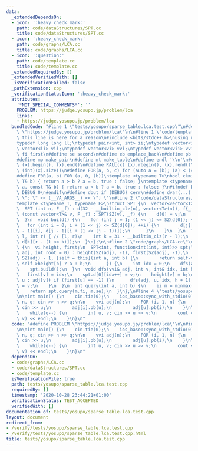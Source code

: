 ```yaml
---
data:
  _extendedDependsOn:
  - icon: ':heavy_check_mark:'
    path: code/dataStructures/SPT.cc
    title: code/dataStructures/SPT.cc
  - icon: ':heavy_check_mark:'
    path: code/graphs/LCA.cc
    title: code/graphs/LCA.cc
  - icon: ':question:'
    path: code/template.cc
    title: code/template.cc
  _extendedRequiredBy: []
  _extendedVerifiedWith: []
  _isVerificationFailed: false
  _pathExtension: cpp
  _verificationStatusIcon: ':heavy_check_mark:'
  attributes:
    '*NOT_SPECIAL_COMMENTS*': ''
    PROBLEM: https://judge.yosupo.jp/problem/lca
    links:
    - https://judge.yosupo.jp/problem/lca
  bundledCode: "#line 1 \"tests/yosupo/sparse_table.lca.test.cpp\"\n#define PROBLEM\
    \ \"https://judge.yosupo.jp/problem/lca\"\n\n#line 1 \"code/template.cc\"\n//\
    \ this line is here for a reason\n#include <bits/stdc++.h>\nusing namespace std;\n\
    typedef long long ll;\ntypedef pair<int, int> ii;\ntypedef vector<int> vi;\ntypedef\
    \ vector<ii> vii;\ntypedef vector<vi> vvi;\ntypedef vector<vii> vvii;\n#define\
    \ fi first\n#define se second\n#define eb emplace_back\n#define pb push_back\n\
    #define mp make_pair\n#define mt make_tuple\n#define endl '\\n'\n#define ALL(x)\
    \ (x).begin(), (x).end()\n#define RALL(x) (x).rbegin(), (x).rend()\n#define SZ(x)\
    \ (int)(x).size()\n#define FOR(a, b, c) for (auto a = (b); (a) < (c); ++(a))\n\
    #define F0R(a, b) FOR (a, 0, (b))\ntemplate <typename T>\nbool ckmin(T& a, const\
    \ T& b) { return a > b ? a = b, true : false; }\ntemplate <typename T>\nbool ckmax(T&\
    \ a, const T& b) { return a < b ? a = b, true : false; }\n#ifndef DEBUG\n#define\
    \ DEBUG 0\n#endif\n#define dout if (DEBUG) cerr\n#define dvar(...) \" [\" << #__VA_ARGS__\
    \ \": \" << (__VA_ARGS__) << \"] \"\n#line 2 \"code/dataStructures/SPT.cc\"\n\
    template <typename T, typename F>\nstruct SPT {\n  vector<vector<T>> d;\n  F f;\n\
    \  SPT (int n, F _f) : d(32 - __builtin_clz(n), vector<T>(n)), f{_f} {}\n  SPT\
    \ (const vector<T>& v, F _f) : SPT(SZ(v), _f) {\n    d[0] = v;\n    build();\n\
    \  }\n  void build() {\n    for (int j = 1; (1 << j) <= SZ(d[0]); ++j) {\n   \
    \   for (int i = 0; i + (1 << j) <= SZ(d[0]); ++i) {\n        d[j][i] = f(d[j\
    \ - 1][i], d[j - 1][i + (1 << (j - 1))]);\n      }\n    }\n  }\n  T query(int\
    \ l, int r) { // [l, r)\n    int k = 31 - __builtin_clz(r - l);\n    return f(d[k][l],\
    \ d[k][r - (1 << k)]);\n  }\n};\n\n#line 2 \"code/graphs/LCA.cc\"\nstruct LCA\
    \ {\n  vi height, first;\n  SPT<int, function<int(int, int)>> spt;\n  LCA(vvi&\
    \ adj, int root = 0) : height(SZ(adj), -1), first(SZ(adj), -1),\n      spt(2 *\
    \ SZ(adj) - 1, [self = this](int a, int b) {\n        return self->height[a] <\
    \ self->height[b] ? a : b;\n      }) {\n    int idx = 0;\n    dfs(adj, root, idx);\n\
    \    spt.build();\n  }\n  void dfs(vvi& adj, int v, int& idx, int h = 0) {\n \
    \   first[v] = idx;\n    spt.d[0][idx++] = v;\n    height[v] = h;\n    for (int\
    \ u : adj[v]) if (first[u] == -1) {\n      dfs(adj, u, idx, h + 1);\n      spt.d[0][idx++]\
    \ = v;\n    }\n  }\n  int query(int a, int b) {\n    ii m = minmax(first[a], first[b]);\n\
    \    return spt.query(m.fi, m.se);\n  }\n};\n#line 4 \"tests/yosupo/sparse_table.lca.test.cpp\"\
    \n\nint main() {\n    cin.tie(0);\n    ios_base::sync_with_stdio(0);\n\n    int\
    \ n, q; cin >> n >> q;\n\n    vvi adj(n);\n    FOR (i, 1, n) {\n        int u;\
    \ cin >> u;\n        adj[i].pb(u);\n        adj[u].pb(i);\n    }\n\n    LCA lca(adj);\n\
    \    while(q--) {\n        int u, v; cin >> u >> v;\n        cout << lca.query(u,\
    \ v) << endl;\n    }\n}\n"
  code: "#define PROBLEM \"https://judge.yosupo.jp/problem/lca\"\n\n#include \"../../code/graphs/LCA.cc\"\
    \n\nint main() {\n    cin.tie(0);\n    ios_base::sync_with_stdio(0);\n\n    int\
    \ n, q; cin >> n >> q;\n\n    vvi adj(n);\n    FOR (i, 1, n) {\n        int u;\
    \ cin >> u;\n        adj[i].pb(u);\n        adj[u].pb(i);\n    }\n\n    LCA lca(adj);\n\
    \    while(q--) {\n        int u, v; cin >> u >> v;\n        cout << lca.query(u,\
    \ v) << endl;\n    }\n}\n"
  dependsOn:
  - code/graphs/LCA.cc
  - code/dataStructures/SPT.cc
  - code/template.cc
  isVerificationFile: true
  path: tests/yosupo/sparse_table.lca.test.cpp
  requiredBy: []
  timestamp: '2020-10-28 23:44:21+01:00'
  verificationStatus: TEST_ACCEPTED
  verifiedWith: []
documentation_of: tests/yosupo/sparse_table.lca.test.cpp
layout: document
redirect_from:
- /verify/tests/yosupo/sparse_table.lca.test.cpp
- /verify/tests/yosupo/sparse_table.lca.test.cpp.html
title: tests/yosupo/sparse_table.lca.test.cpp
---
```

